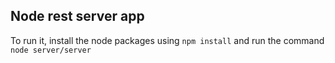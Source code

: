 ## Node rest server app

To run it, install the node packages using `npm install` and run the command `node server/server`
